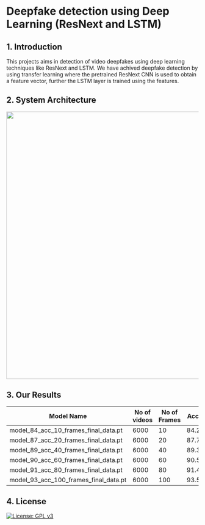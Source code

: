 # Deepfake detection using Deep Learning (ResNext and LSTM)
<!-- 
## Star⭐ this repo 😉 and Follow me on<a href="https://github.com/abhijitjadhav1998/">  <img src="https://img.shields.io/badge/GitHub-100000?style=for-the-badge&logo=github&logoColor=white" />
</a> -->


 ## 1. Introduction
This projects aims in detection of video deepfakes using deep learning techniques like ResNext and LSTM. We have achived deepfake detection by using transfer learning where the pretrained ResNext CNN is used to obtain a feature vector, further the LSTM layer is trained using the features. 


<!-- ## 2. Directory Structure
For ease of understanding the project is structured in below format
```
Deepfake_detection_using_deep_learning
    |
    |--- Django Application
    |--- Model Creation
    |--- Documentaion
```
1. Django Application 
   - This directory consists of the django made application of our work. Where a user can upload the video and submit it to the model for prediction. The trained model performs the prediction and the result is displayed on the screen.
2. Model Creation
   - This directory consists of the step by step process of creating and training a deepfake detection model using our approach.
3. Documentation
   - This directory consists of all the documentation done during the project
    -->
## 2. System Architecture
<p align="center">
  <img width = 700 src="https://github.com/abhijitjadhav1998/Deepfake_detection_using_deep_learning/blob/master/github_assets/System%20Architecture.png" />
</p>

<!-- ## 4. Demo  -->
<!-- ### You can watch the [youtube video](https://www.youtube.com/watch?v=_q16aJTXVRE&t=823s) for demo -->

<p align="center">
<!--   <img src="https://github.com/abhijitjadhav1998/Deepfake_detection_using_deep_learning/blob/master/github_assets/fakegif.gif" /> -->
</p>

## 3. Our Results

| Model Name | No of videos | No of Frames | Accuracy |
|------------|--------------|--------------|----------|
|model_84_acc_10_frames_final_data.pt |6000 |10 |84.21461|
|model_87_acc_20_frames_final_data.pt | 6000 |20 |87.79160|
|model_89_acc_40_frames_final_data.pt | 6000| 40 |89.34681|
|model_90_acc_60_frames_final_data.pt | 6000| 60 |90.59097 |
|model_91_acc_80_frames_final_data.pt | 6000 | 80 | 91.49818 |
|model_93_acc_100_frames_final_data.pt| 6000 | 100 | 93.58794|

<!-- ## 6. Contributors
   1. [Abhijit Jadhav](https://www.linkedin.com/in/abhijitjadhav1998/)
   2. [Jay Patel](https://www.linkedin.com/in/jay-patel-396408155/)
   3. [Hitendra Patil](https://www.linkedin.com/in/hitendra-patil-95852613a/)
   4. [Abhishek Patange](https://www.linkedin.com/in/abhishek-patange-691406155/)
    -->
<!-- ### Please reach out to me on [LinkedIn](https://www.linkedin.com/in/abhijitjadhav1998/) if you have doubts or you face any issues. -->


## 4. License
<!--  -->
[![License: GPL v3](https://img.shields.io/badge/License-GPLv3-blue.svg)](https://www.gnu.org/licenses/gpl-3.0)



